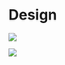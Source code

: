 # Design



![](https://lh6.googleusercontent.com/6ORCJd3tsMFIjm-yX6AB8I0QkTtKzDmpy8-ckmMW_Cnt8wBhWzVu6G5fnFz0c0tsyx5WxKP8MyrOpqmx5IpSKwApMdnI7ikwE_rhmq2C54qDEAwcB8htEbcNc7GtIE0aMmdvRVR_)



![](https://lh6.googleusercontent.com/XTA-XJog9jPyxd0wxk21JevUQFGzyon20M-q09RCwkhLt8whf4vQe2dSCCDfzPxBxv1jtVs72PK5Dmmb5uXuVQjvW4GnENTlRS1-RWaeDyFpApLjzXpqLyPVOdqAcPsp8xQTDWgS)


